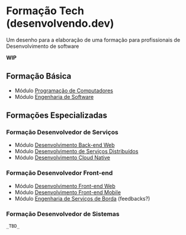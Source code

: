 # Formação Tech (desenvolvendo.dev)
Um desenho para a elaboração de uma formação para profissionais de Desenvolvimento de software

__WIP__

## Formação Básica
- Módulo [Programação de Computadores](formacoes/programacao_computadores.md)
- Módulo [Engenharia de Software](formacoes/engenharia_software.md)

## Formações Especializadas
### Formação Desenvolvedor de Serviços
- Módulo [Desenvolvimento Back-end Web](formacoes/desenvolvimento_backend_web.md)
- Módulo [Desenvolvimento de Serviços Distribuídos](formacoes/desenvolvimento_servicos_distribuidos.md)
- Módulo [Desenvolvimento Cloud Native](formacoes/desenvolvimento_cloud_native.md)

### Formação Desenvolvedor Front-end
- Módulo [Desenvolvimento Front-end Web](formacoes/desenvolvimento_frontend_web.md) 
- Módulo [Desenvolvimento Front-end Mobile](formacoes/desenvolvimento_frontend_mobile.md)
- Módulo [Engenharia de Serviços de Borda](formacoes/engenharia_servicos_borda.md) (feedbacks?)

### Formação Desenvolvedor de Sistemas
    _TBD_
